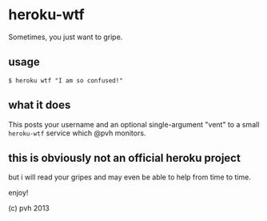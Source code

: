# heroku-wtf

Sometimes, you just want to gripe.

## usage

    $ heroku wtf "I am so confused!"

## what it does

This posts your username and an optional single-argument "vent" to a small `heroku-wtf` service which @pvh monitors.

## this is obviously not an official heroku project

but i will read your gripes and may even be able to help from time to time.

enjoy!

(c) pvh 2013

